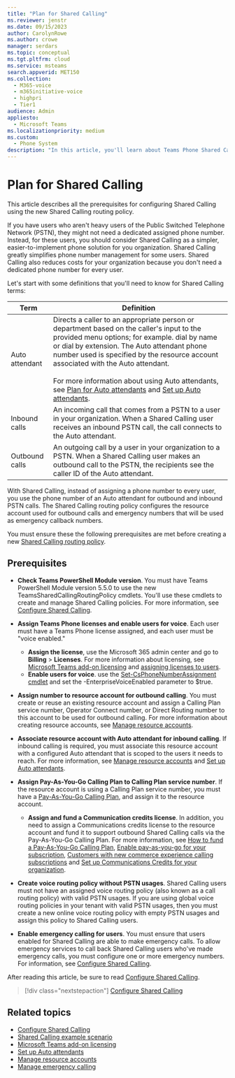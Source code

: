 ```yaml
---
title: "Plan for Shared Calling"
ms.reviewer: jenstr
ms.date: 09/15/2023
author: CarolynRowe
ms.author: crowe
manager: serdars
ms.topic: conceptual
ms.tgt.pltfrm: cloud
ms.service: msteams
search.appverid: MET150
ms.collection: 
  - M365-voice
  - m365initiative-voice
  - highpri
  - Tier1
audience: Admin
appliesto: 
  - Microsoft Teams
ms.localizationpriority: medium
ms.custom: 
  - Phone System
description: "In this article, you'll learn about Teams Phone Shared Calling."
---
```


# Plan for Shared Calling

This article describes all the prerequisites for configuring Shared Calling using the new Shared Calling routing policy.

If you have users who aren't heavy users of the Public Switched Telephone Network (PSTN), they might not need a dedicated assigned phone number. Instead, for these users, you should consider Shared Calling as a simpler, easier-to-implement phone solution for you organization. Shared Calling greatly simplifies phone number management for some users. Shared Calling also reduces costs for your organization because you don't need a dedicated phone number for every user.

Let's start with some definitions that you'll need to know for Shared Calling terms:

| Term | Definition |
|----------|-----------|
|Auto attendant|Directs a caller to an appropriate person or department based on the caller's input to the provided menu options; for example. dial by name or dial by extension. The Auto attendant phone number used is specified by the resource account associated with the Auto attendant.<br><br>For more information about using Auto attendants, see [Plan for Auto attendants](plan-auto-attendant-call-queue.md) and [Set up Auto attendants](create-a-phone-system-auto-attendant.md).|
|Inbound calls|An incoming call that comes from a PSTN to a user in your organization. When a Shared Calling user receives an inbound PSTN call, the call connects to the Auto attendant.|
|Outbound calls|An outgoing call by a user in your organization to a PSTN. When a Shared Calling user makes an outbound call to the PSTN, the recipients see the caller ID of the Auto attendant.|

With Shared Calling, instead of assigning a phone number to every user, you use the phone number of an Auto attendant for outbound and inbound PSTN calls. The Shared Calling routing policy configures the resource account used for outbound calls and emergency numbers that will be used as emergency callback numbers.

You must ensure these the following prerequisites are met before creating a new [Shared Calling routing policy](shared-calling-setup.md).

## Prerequisites

- **Check Teams PowerShell Module version**. You must have Teams PowerShell Module version 5.5.0 to use the new TeamsSharedCallingRoutingPolicy cmdlets. You'll use these cmdlets to create and manage Shared Calling policies. For more information, see [Configure Shared Calling](shared-calling-setup.md).

- **Assign Teams Phone licenses and enable users for voice**. Each user must have a Teams Phone license assigned, and each user must be "voice enabled."

  - **Assign the license**, use the Microsoft 365 admin center and go to **Billing** > **Licenses**. For more information about licensing, see [Microsoft Teams add-on licensing](./teams-add-on-licensing/microsoft-teams-add-on-licensing.md) and [assigning licenses to users](/microsoft-365/admin/manage/assign-licenses-to-users).
  - **Enable users for voice**. use the [Set-CsPhoneNumberAssignment cmdlet](/powershell/module/teams/set-csphonenumberassignment) and set the -EnterpriseVoiceEnabled parameter to $true.

- **Assign number to resource account for outbound calling**. You must create or reuse an existing resource account and assign a Calling Plan service number, Operator Connect number, or Direct Routing number to this account to be used for outbound calling. For more information about creating resource accounts, see [Manage resource accounts](manage-resource-accounts.md).

- **Associate resource account with Auto attendant for inbound calling**. If inbound calling is required, you must associate this resource account with a configured Auto attendant that is scoped to the users it needs to reach. For more information, see [Manage resource accounts](manage-resource-accounts.md) and [Set up Auto attendants](create-a-phone-system-auto-attendant.md).

- **Assign Pay-As-You-Go Calling Plan to Calling Plan service number**. If the resource account is using a Calling Plan service number, you must have a [Pay-As-You-Go Calling Plan](calling-plans-for-office-365.md#pay-as-you-go-calling-plan), and assign it to the resource account.

  - **Assign and fund a Communication credits license**. In addition, you need to assign a Communications credits license to the resource account and fund it to support outbound Shared Calling calls via the Pay-As-You-Go Calling Plan. For more information, see [How to fund a Pay-As-You-Go Calling Plan](calling-plans-for-office-365.md#how-to-fund-a-pay-as-you-go-calling-plan), [Enable pay-as-you-go for your subscription](/microsoft-365/commerce/subscriptions/manage-pay-as-you-go-services.md), [Customers with new commerce experience calling subscriptions](what-are-communications-credits.md#customers-with-new-commerce-experience-calling-subscriptions) and [Set up Communications Credits for your organization](set-up-communications-credits-for-your-organization.md).

- **Create voice routing policy without PSTN usages**. Shared Calling users must not have an assigned voice routing policy (also known as a call routing policy) with valid PSTN usages. If you are using global voice routing policies in your tenant with valid PSTN usages, then you must create a new online voice routing policy with empty PSTN usages and assign this policy to Shared Calling users.

- **Enable emergency calling for users**. You must ensure that users enabled for Shared Calling are able to make emergency calls. To allow emergency services to call back Shared Calling users who've made emergency calls, you must configure one or more emergency numbers. For information, see [Configure Shared Calling](shared-calling-setup.md).

After reading this article, be sure to read [Configure Shared Calling](shared-calling-setup.md).

> [!div class="nextstepaction"]
> [Configure Shared Calling](shared-calling-setup.md)

## Related topics

- [Configure Shared Calling](shared-calling-setup.md)
- [Shared Calling example scenario](shared-calling-scenario.md)
- [Microsoft Teams add-on licensing](./teams-add-on-licensing/microsoft-teams-add-on-licensing.md)
- [Set up Auto attendants](create-a-phone-system-auto-attendant.md)
- [Manage resource accounts](manage-resource-accounts.md)
- [Manage emergency calling](what-are-emergency-locations-addresses-and-call-routing.md)
